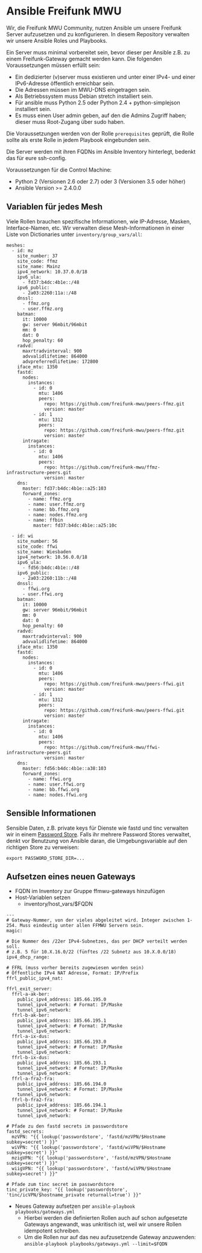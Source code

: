 # Ansible Freifunk MWU

Wir, die Freifunk MWU Community, nutzen Ansible um unsere Freifunk Server aufzusetzen und zu konfigurieren. In
diesem Repository verwalten wir unsere Ansible Roles und Playbooks.

Ein Server muss minimal vorbereitet sein, bevor dieser per Ansible z.B. zu einem Freifunk-Gateway gemacht werden 
kann. Die folgenden Voraussetzungen müssen erfüllt sein:

- Ein dedizierter (v)server muss existieren und unter einer IPv4- und einer IPv6-Adresse öffentlich erreichbar sein.
- Die Adressen müssen im MWU-DNS eingetragen sein.
- Als Betriebssystem muss Debian stretch installiert sein.
- Für ansible muss Python 2.5 oder Python 2.4 + python-simplejson installiert sein.
- Es muss einen User admin geben, auf den die Admins Zugriff haben; dieser muss Root-Zugang über sudo haben.

Die Voraussetzungen werden von der Rolle `prerequisites` geprüft, die Rolle sollte als erste Rolle in jedem
Playbook eingebunden sein.

Die Server werden mit ihren FQDNs im Ansible Inventory hinterlegt, bedenkt das für eure ssh-config.

Voraussetzungen für die Control Machine:

- Python 2 (Versionen 2.6 oder 2.7) oder 3 (Versionen 3.5 oder höher)
- Ansible Version >= 2.4.0.0

## Variablen für jedes Mesh

Viele Rollen brauchen spezifische Informationen, wie IP-Adresse, Masken, Interface-Namen, etc.
Wir verwalten diese Mesh-Informationen in einer Liste von Dictionaries unter `inventory/group_vars/all`:

```
meshes:
  - id: mz
    site_number: 37
    site_code: ffmz
    site_name: Mainz
    ipv4_network: 10.37.0.0/18
    ipv6_ula:
      - fd37:b4dc:4b1e::/48
    ipv6_public:
      - 2a03:2260:11a::/48
    dnssl:
      - ffmz.org
      - user.ffmz.org
    batman:
      it: 10000
      gw: server 96mbit/96mbit
      mm: 0
      dat: 0
      hop_penalty: 60
    radvd:
      maxrtradvinterval: 900
      advvalidlifetime: 864000
      advpreferredlifetime: 172800
    iface_mtu: 1350
    fastd:
      nodes:
        instances:
          - id: 0
            mtu: 1406
            peers:
              repo: https://github.com/freifunk-mwu/peers-ffmz.git
              version: master
          - id: 1
            mtu: 1312
            peers:
              repo: https://github.com/freifunk-mwu/peers-ffmz.git
              version: master
      intragate:
        instances:
          - id: 0
            mtu: 1406
            peers:
              repo: https://github.com/freifunk-mwu/ffmz-infrastructure-peers.git
              version: master
    dns:
      master: fd37:b4dc:4b1e::a25:103
      forward_zones:
        - name: ffmz.org
        - name: user.ffmz.org
        - name: bb.ffmz.org
        - name: nodes.ffmz.org
        - name: ffbin
          master: fd37:b4dc:4b1e::a25:10c

  - id: wi
    site_number: 56
    site_code: ffwi
    site_name: Wiesbaden
    ipv4_network: 10.56.0.0/18
    ipv6_ula:
      - fd56:b4dc:4b1e::/48
    ipv6_public:
      - 2a03:2260:11b::/48
    dnssl:
      - ffwi.org
      - user.ffwi.org
    batman:
      it: 10000
      gw: server 96mbit/96mbit
      mm: 0
      dat: 0
      hop_penalty: 60
    radvd:
      maxrtradvinterval: 900
      advvalidlifetime: 864000
    iface_mtu: 1350
    fastd:
      nodes:
        instances:
          - id: 0
            mtu: 1406
            peers:
              repo: https://github.com/freifunk-mwu/peers-ffwi.git
              version: master
          - id: 1
            mtu: 1312
            peers:
              repo: https://github.com/freifunk-mwu/peers-ffwi.git
              version: master
      intragate:
        instances:
          - id: 0
            mtu: 1406
            peers:
              repo: https://github.com/freifunk-mwu/ffwi-infrastructure-peers.git
              version: master
    dns:
      master: fd56:b4dc:4b1e::a38:103
      forward_zones:
        - name: ffwi.org
        - name: user.ffwi.org
        - name: bb.ffwi.org
        - name: nodes.ffwi.org
```

## Sensible Informationen

Sensible Daten, z.B. private keys für Dienste wie fastd und tinc verwalten wir in einem [Password Store](https://www.passwordstore.org/).
Falls ihr mehrere Password Stores verwaltet, denkt vor Benutzung von Ansible daran, die Umgebungsvariable auf den richtigen Store zu verweisen:
```
export PASSWORD_STORE_DIR=...
```

## Aufsetzen eines neuen Gateways

- FQDN im Inventory zur Gruppe ffmwu-gateways hinzufügen
- Host-Variablen setzen
  - inventory/host_vars/$FQDN

```
---
# Gateway-Nummer, von der vieles abgeleitet wird. Integer zwischen 1-254. Muss eindeutig unter allen FFMWU Servern sein.
magic:

# Die Nummer des /22er IPv4-Subnetzes, das per DHCP verteilt werden soll.
# z.B. 5 für 10.X.16.0/22 (fünftes /22 Subnetz aus 10.X.0.0/18)
ipv4_dhcp_range:

# FFRL (muss vorher bereits zugewiesen worden sein)
# Öffentliche IPv4 NAT Adresse, Format: IP/Prefix
ffrl_public_ipv4_nat:

ffrl_exit_server:
  ffrl-a-ak-ber:
    public_ipv4_address: 185.66.195.0
    tunnel_ipv4_network: # Format: IP/Maske
    tunnel_ipv6_network:
  ffrl-b-ak-ber:
    public_ipv4_address: 185.66.195.1
    tunnel_ipv4_network: # Format: IP/Maske
    tunnel_ipv6_network:
  ffrl-a-ix-dus:
    public_ipv4_address: 185.66.193.0
    tunnel_ipv4_network: # Format: IP/Maske
    tunnel_ipv6_network:
  ffrl-b-ix-dus:
    public_ipv4_address: 185.66.193.1
    tunnel_ipv4_network: # Format: IP/Maske
    tunnel_ipv6_network:
  ffrl-a-fra2-fra:
    public_ipv4_address: 185.66.194.0
    tunnel_ipv4_network: # Format: IP/Maske
    tunnel_ipv6_network:
  ffrl-b-fra2-fra:
    public_ipv4_address: 185.66.194.1
    tunnel_ipv4_network: # Format: IP/Maske
    tunnel_ipv6_network:

# Pfade zu den fastd secrets im passwordstore
fastd_secrets:
  mzVPN: "{{ lookup('passwordstore', 'fastd/mzVPN/$Hostname subkey=secret') }}"
  wiVPN: "{{ lookup('passwordstore', 'fastd/wiVPN/$Hostname subkey=secret') }}"
  mzigVPN: "{{ lookup('passwordstore', 'fastd/mzVPN/$Hostname subkey=secret') }}"
  wiigVPN: "{{ lookup('passwordstore', 'fastd/wiVPN/$Hostname subkey=secret') }}"

# Pfade zum tinc secret im passwordstore
tinc_private_key: "{{ lookup('passwordstore', 'tinc/icVPN/$hostname_private returnall=true') }}"
```
- Neues Gateway aufsetzen per `ansible-playbook playbooks/gateways.yml`
  - Hierbei werden die definierten Rollen auch auf schon aufgesetzte Gateways angewandt, was unkritisch ist, weil wir unsere Rollen idempotent schreiben.
  - Um die Rollen nur auf das neu aufzusetzende Gateway anzuwenden: `ansible-playbook playbooks/gateways.yml --limit=$FQDN`
